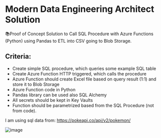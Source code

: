 # Modern Data Engineering Architect Solution
📚Proof of Concept Solution to Call SQL Procedure with Azure Functions (Python) using Pandas to ETL into CSV going to Blob Storage.

## Criteria:
- Create simple SQL procedure, which queries some example SQL table
- Create Azure Function HTTP triggered, which calls the procedure
- Azure Function should create Excel file based on query result (1:1) and store it to Blob Storage
- Azure Function code in Python
- Pandas library can be used also SQL Alchemy
- All secrets should be kept in Key Vaults
- Function should be parametrized based from the SQL Procedure (not from code).


I am using sql data from: https://pokeapi.co/api/v2/pokemon/

![image](https://user-images.githubusercontent.com/22649754/162198509-d6a67200-ac27-4152-9823-0bd398eac5e0.png)


